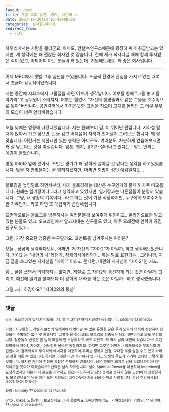 ```yaml
---
layout: post
title: 갯벌 그후 십년, 경기, 내안의 나
date: 2003-10-20T14:10:43+00:00
categories: 심각한-이야기
redirect_from:
  - /165
---
```


하우리에서는 사람을 뽑더군요. 아마도, 안철수연구소때문에 굉장히 싸게 취급받고는 있지만, 제 생각에는 꽤 괜찮은 회사인 것 같습니다. 전에 제가 회사다닐 때에 함께 투자받은 적이 있고, 어찌어찌 아는 분들이 꽤 있는데, 지원해보세요. 꽤 좋은 회사입니다.

---

어제 MBC에서 갯벌 그후 십년을 보았습니다. 조금씩 환경에 관심을 가지고 있는 때여서 조금더 감동적이었습니다.

저는 중간에 시화호에서 그물질을 하던 어부가 생각납니다. 어부를 향해 "그물 놓고 돌아가라"고 공무원이 소리치자, 어부는 힘없이 "자신의 생명줄과도 같은 그물을 호수속으로 놓아"버립니다. 공권력앞에서 죄지은듯한 표정을 지으며 고개를 돌리던 그 어부 부부의 모습이 너무 안타까왔습니다.

---

오늘 낮에는 명동에 나갔더랬습니다. 저는 원래부터 감..이 뛰어난 편입니다. 지하철 탈때에 앉아서 가고 싶으면, 눈을 감고 어디쯤이 자리가 먼저날지 그려보곤 합니다. 꽤 잘맞춥니다. 이런거는 저한테만 있는 능력은 아니구요. 여러분도, 차분하게 연습해보시면 꽤 잘 맞는다는 것을 아실겁니다. 암튼, 왠지, 경기가 살아나고 있다는 - 말도 안되는 - 예감이 들었습니다.

명동 아바타 앞에 앉아서, 조만간 경기가 꽤 강하게 살아날 것 같다는 생각을 하고있었습니다. 맞을 지 안맞을지는 곧 밝혀지겠지만, 어쩌면 희망이 섞인 예감일지도...

---

블로깅을 높임말로 하면서부터, 내가 블로깅하는 대상은 누구인가의 문제가 자주 떠오릅니다. 원래는 일기장이다.. 라고 생각하고 있었지만, 일기장과는 다른점들이 분명히 있습니다. 그냥, 내 생활의 기록이다.. 라고 하는 것이 가장 적당하지만, 누구에게 보여주기위한 기록인가.. 라고 하면 또 대답하기 곤란해집니다.

표면적으로는 블로그를 방문하시는 여러분들께 보여주기 위함이고.. 온라인으로만 알고있는 분들도 있고. 오프라인에서 알고지내는 친구들도 있고, 아주 오래전에 연락이 끊긴 친구도 있고...

그럼, 가장 중요한 청중은 누구일까요. 코멘트를 남겨주시는 여러분?

오늘.. 곰곰히 생각하다보니, 어쩌면, 저 자신의 "자아2"가 아닐까, 하고 생각해보았습니다. 자아2 는 "내안의 나"라던가, 잠재의식이라던가.. 하는 말로 표현되는.. 그러니까, 지금 글을 쓰고있는 저자신을 "자아1" 이라고 한다면, 내면의 저자신이 "자아2"인 거죠.

음... 글을 쓰면서 의식하지는 않지만, 저절로 그 자아2와 통신하게 되는 것은 아닐까. 그리고, 예전에 일기를 쓸때보다 더 강하게 대화를 하는 것은 아닐까.. 하고 생각했습니다.

그럴..싸.. 하잖아요? "자아2와의 통신"

* * *

### 댓글



<!--- cmt:363 --->
<!--- mail: --->
<!--- parent:0 --->

<small class=comment>link : 도플갱어가 갑자기 떠오릅니다. 설마 그런건 아니시겠죠? 농담입니다. <small>(2003-10-23 01:19:22)</small></small>


<!--- cmt:364 --->
<!--- mail: --->
<!--- parent:0 --->

<small class=comment>가람 : 지구환경... 개발과 보전의 딜레마에서 벗어날 수 있는 유일한 길은 우리 모두의 의식이 성장하여 정화되는 수밖에는 없는 것 같습니다. 그렇게 될 것이고요.  블로깅의 청중들은 님의 내면이라고 봐도 무방합니다. 청중들의 반응은 곧 님의 마음의 한 부분이라고 봐도 되겠죠. 저 역시 님의 내면에 있습니다^^! 그런 의미에서 자아1, 자아2는 어느정도 올바른 통찰이지요. 하지만 그것은 어쨌거나 잠재의식과 무의식의 차원입니다. 잠재의식과 무의식의 에너지를 이용하여 우리는 행복과 안정, 막대한 부를 얻을 수도 있고 바라던 것을 이룰 수 있습니다. 하지만 그것은 다만 거기까지 입니다... 인생의 목표가 거기에 있다면 그렇게 될 것입니다. 하지만 거기에 진정한 통합은 존재하지 않습니다. 님은 행복한 돼지로 남을 것입니까? 아니면 지혜로운 붓다가 되겠습니까? 선택은 님의 자유입니다.  님이 Spiritual Power를 이용하여 Interview를 요청하였지만 저는 아직 훗날을 기약하고 싶습니다. 하지만 님의 뜻대로 뜻하지 않는 곳(?)에서 상봉할지도 모르겠네요^^   님을 아는 모든 사람들이 그러하듯이 저도 님을 아끼고 사랑합니다. 항상 건강하세요! <small>(2003-10-24 15:15:01)</small></small>


<!--- cmt:365 --->
<!--- mail: --->
<!--- parent:0 --->

<small class=comment>와리 : Identity ?? <small>(2003-10-24 17:24:36)</small></small>


<!--- cmt:366 --->
<!--- mail: --->
<!--- parent:0 --->

<small class=comment>jinto : link님, 도플갱어.. 보고싶네요. 아직 못봤어요. DVD 방에라도.. 가야겠습니다. 가람님, ^^ 와리야, ?? <small>(2003-10-27 04:49:56)</small></small>

